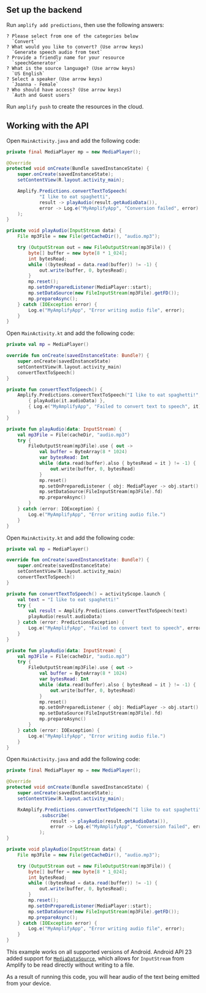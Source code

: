## Set up the backend

Run `amplify add predictions`, then use the following answers:

```console
? Please select from one of the categories below
  `Convert`
? What would you like to convert? (Use arrow keys)
  `Generate speech audio from text`
? Provide a friendly name for your resource
  `speechGenerator`
? What is the source language? (Use arrow keys)
  `US English`
? Select a speaker (Use arrow keys)
  `Joanna - Female`
? Who should have access? (Use arrow keys)
  `Auth and Guest users`
```

Run `amplify push` to create the resources in the cloud.

## Working with the API

<amplify-block-switcher>
<amplify-block name="Java">

Open `MainActivity.java` and add the following code:

```java
private final MediaPlayer mp = new MediaPlayer();

@Override
protected void onCreate(Bundle savedInstanceState) {
    super.onCreate(savedInstanceState);
    setContentView(R.layout.activity_main);

    Amplify.Predictions.convertTextToSpeech(
            "I like to eat spaghetti",
            result -> playAudio(result.getAudioData()),
            error -> Log.e("MyAmplifyApp", "Conversion failed", error)
    );
}

private void playAudio(InputStream data) {
    File mp3File = new File(getCacheDir(), "audio.mp3");

    try (OutputStream out = new FileOutputStream(mp3File)) {
        byte[] buffer = new byte[8 * 1_024];
        int bytesRead;
        while ((bytesRead = data.read(buffer)) != -1) {
            out.write(buffer, 0, bytesRead);
        }
        mp.reset();
        mp.setOnPreparedListener(MediaPlayer::start);
        mp.setDataSource(new FileInputStream(mp3File).getFD());
        mp.prepareAsync();
    } catch (IOException error) {
        Log.e("MyAmplifyApp", "Error writing audio file", error);
    }
}
```

</amplify-block>
<amplify-block name="Kotlin - Callbacks">

Open `MainActivity.kt` and add the following code:

```kotlin
private val mp = MediaPlayer()

override fun onCreate(savedInstanceState: Bundle?) {
    super.onCreate(savedInstanceState)
    setContentView(R.layout.activity_main)
    convertTextToSpeech()
}

private fun convertTextToSpeech() {
    Amplify.Predictions.convertTextToSpeech("I like to eat spaghetti!",
        { playAudio(it.audioData) },
        { Log.e("MyAmplifyApp", "Failed to convert text to speech", it) }
    )
}

private fun playAudio(data: InputStream) {
    val mp3File = File(cacheDir, "audio.mp3")
    try {
        FileOutputStream(mp3File).use { out ->
            val buffer = ByteArray(8 * 1024)
            var bytesRead: Int
            while (data.read(buffer).also { bytesRead = it } != -1) {
                out.write(buffer, 0, bytesRead)
            }
            mp.reset()
            mp.setOnPreparedListener { obj: MediaPlayer -> obj.start() }
            mp.setDataSource(FileInputStream(mp3File).fd)
            mp.prepareAsync()
        }
    } catch (error: IOException) {
        Log.e("MyAmplifyApp", "Error writing audio file.")
    }
}
```

</amplify-block>
<amplify-block name="Kotlin - Coroutines (Beta)">

Open `MainActivity.kt` and add the following code:

```kotlin
private val mp = MediaPlayer()

override fun onCreate(savedInstanceState: Bundle?) {
    super.onCreate(savedInstanceState)
    setContentView(R.layout.activity_main)
    convertTextToSpeech()
}

private fun convertTextToSpeech() = activityScope.launch {
    val text = "I like to eat spaghetti!"
    try {
        val result = Amplify.Predictions.convertTextToSpeech(text)
        playAudio(result.audioData)
    } catch (error: PredictionsException) {
        Log.e("MyAmplifyApp", "Failed to convert text to speech", error)
    }
}

private fun playAudio(data: InputStream) {
    val mp3File = File(cacheDir, "audio.mp3")
    try {
        FileOutputStream(mp3File).use { out ->
            val buffer = ByteArray(8 * 1024)
            var bytesRead: Int
            while (data.read(buffer).also { bytesRead = it } != -1) {
                out.write(buffer, 0, bytesRead)
            }
            mp.reset()
            mp.setOnPreparedListener { obj: MediaPlayer -> obj.start() }
            mp.setDataSource(FileInputStream(mp3File).fd)
            mp.prepareAsync()
        }
    } catch (error: IOException) {
        Log.e("MyAmplifyApp", "Error writing audio file.")
    }
}
```

</amplify-block>
<amplify-block name="RxJava">

Open `MainActivity.java` and add the following code:

```java
private final MediaPlayer mp = new MediaPlayer();

@Override
protected void onCreate(Bundle savedInstanceState) {
    super.onCreate(savedInstanceState);
    setContentView(R.layout.activity_main);

    RxAmplify.Predictions.convertTextToSpeech("I like to eat spaghetti")
            .subscribe(
                result -> playAudio(result.getAudioData()),
                error -> Log.e("MyAmplifyApp", "Conversion failed", error)
            );
}

private void playAudio(InputStream data) {
    File mp3File = new File(getCacheDir(), "audio.mp3");

    try (OutputStream out = new FileOutputStream(mp3File)) {
        byte[] buffer = new byte[8 * 1_024];
        int bytesRead;
        while ((bytesRead = data.read(buffer)) != -1) {
            out.write(buffer, 0, bytesRead);
        }
        mp.reset();
        mp.setOnPreparedListener(MediaPlayer::start);
        mp.setDataSource(new FileInputStream(mp3File).getFD());
        mp.prepareAsync();
    } catch (IOException error) {
        Log.e("MyAmplifyApp", "Error writing audio file", error);
    }
}
```

</amplify-block>
</amplify-block-switcher>

This example works on all supported versions of Android. Android API 23 added support for [`MediaDataSource`](https://developer.android.com/reference/android/media/MediaDataSource), which allows for `InputStream` from Amplify to be read directly without writing to a file.

As a result of running this code, you will hear audio of the text being emitted from your device.
